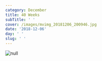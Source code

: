 ```yaml
---
category: December
title: 40 Weeks
subTitle: ' '
cover: /images/mvimg_20181206_200946.jpg
date: '2018-12-06'
day: ' '
slug: ' '
---
```

![null](/images/mvimg_20181206_200946.jpg)
